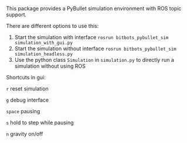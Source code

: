 This package provides a PyBullet simulation environment with ROS topic support.

There are different options to use this:
1. Start the simulation with interface `rosrun bitbots_pybullet_sim simulation_with_gui.py`
2. Start the simulation without interface `rosrun bitbots_pybullet_sim simulation_headless.py`
3. Use the python class `Simulation` in `simulation.py` to directly run a simulation without using ROS

Shortcuts in gui:

`r` reset simulation

`g` debug interface

`space` pausing

`s` hold to step while pausing

`n` gravity on/off
